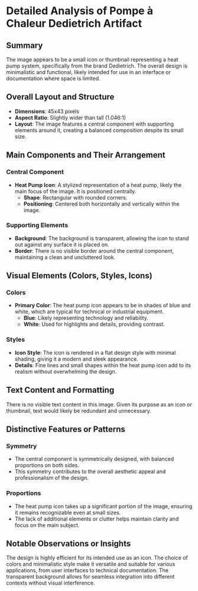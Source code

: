 # Detailed Analysis of Pompe à Chaleur Dedietrich Artifact

## Summary
The image appears to be a small icon or thumbnail representing a heat pump system, specifically from the brand Dedietrich. The overall design is minimalistic and functional, likely intended for use in an interface or documentation where space is limited.

## Overall Layout and Structure
- **Dimensions**: 45x43 pixels
- **Aspect Ratio**: Slightly wider than tall (1.046:1)
- **Layout**: The image features a central component with supporting elements around it, creating a balanced composition despite its small size.

## Main Components and Their Arrangement

### Central Component
- **Heat Pump Icon**: A stylized representation of a heat pump, likely the main focus of the image. It is positioned centrally.
  - **Shape**: Rectangular with rounded corners.
  - **Positioning**: Centered both horizontally and vertically within the image.

### Supporting Elements
- **Background**: The background is transparent, allowing the icon to stand out against any surface it is placed on.
- **Border**: There is no visible border around the central component, maintaining a clean and uncluttered look.

## Visual Elements (Colors, Styles, Icons)

### Colors
- **Primary Color**: The heat pump icon appears to be in shades of blue and white, which are typical for technical or industrial equipment.
  - **Blue**: Likely representing technology and reliability.
  - **White**: Used for highlights and details, providing contrast.

### Styles
- **Icon Style**: The icon is rendered in a flat design style with minimal shading, giving it a modern and sleek appearance.
- **Details**: Fine lines and small shapes within the heat pump icon add to its realism without overwhelming the design.

## Text Content and Formatting

There is no visible text content in this image. Given its purpose as an icon or thumbnail, text would likely be redundant and unnecessary.

## Distinctive Features or Patterns

### Symmetry
- The central component is symmetrically designed, with balanced proportions on both sides.
- This symmetry contributes to the overall aesthetic appeal and professionalism of the design.

### Proportions
- The heat pump icon takes up a significant portion of the image, ensuring it remains recognizable even at small sizes.
- The lack of additional elements or clutter helps maintain clarity and focus on the main subject.

## Notable Observations or Insights

The design is highly efficient for its intended use as an icon. The choice of colors and minimalistic style make it versatile and suitable for various applications, from user interfaces to technical documentation. The transparent background allows for seamless integration into different contexts without visual interference.